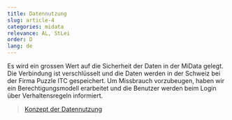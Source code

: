 ```yaml
---
title: Datennutzung
slug: article-4
categories: midata
relevance: AL, StLei
order: D
lang: de
---
```


Es wird ein grossen Wert auf die Sicherheit der Daten in der MiData gelegt. Die Verbindung ist verschlüsselt und die Daten werden in der Schweiz bei der Firma Puzzle ITC gespeichert. Um Missbrauch vorzubeugen, haben wir ein Berechtigungsmodell erarbeitet und die Benutzer werden beim Login über Verhaltensregeln informiert.
> [Konzept der Datennutzung](https://pfadi.swiss/media/files/36/datennutzung-midata-pbs_v10_de.pdf)
